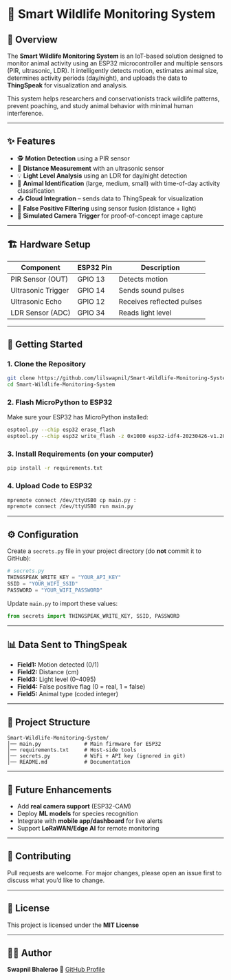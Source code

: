 # 🦉 Smart Wildlife Monitoring System  

## 📖 Overview  
The **Smart Wildlife Monitoring System** is an IoT-based solution designed to monitor animal activity using an ESP32 microcontroller and multiple sensors (PIR, ultrasonic, LDR). It intelligently detects motion, estimates animal size, determines activity periods (day/night), and uploads the data to **ThingSpeak** for visualization and analysis.  

This system helps researchers and conservationists track wildlife patterns, prevent poaching, and study animal behavior with minimal human interference.  

---

## ✨ Features  
- 🕵️ **Motion Detection** using a PIR sensor  
- 📏 **Distance Measurement** with an ultrasonic sensor  
- 💡 **Light Level Analysis** using an LDR for day/night detection  
- 🐾 **Animal Identification** (large, medium, small) with time-of-day activity classification  
- 📤 **Cloud Integration** – sends data to ThingSpeak for visualization  
- 🚨 **False Positive Filtering** using sensor fusion (distance + light)  
- 📸 **Simulated Camera Trigger** for proof-of-concept image capture  

---

## 🏗️ Hardware Setup  

| Component          | ESP32 Pin | Description |
|--------------------|-----------|-------------|
| PIR Sensor (OUT)   | GPIO 13   | Detects motion |
| Ultrasonic Trigger | GPIO 14   | Sends sound pulses |
| Ultrasonic Echo    | GPIO 12   | Receives reflected pulses |
| LDR Sensor (ADC)   | GPIO 34   | Reads light level |

---

## 🚀 Getting Started  

### 1. Clone the Repository  
```bash
git clone https://github.com/lilswapnil/Smart-Wildlife-Monitoring-System.git
cd Smart-Wildlife-Monitoring-System
````

### 2. Flash MicroPython to ESP32

Make sure your ESP32 has MicroPython installed:

```bash
esptool.py --chip esp32 erase_flash
esptool.py --chip esp32 write_flash -z 0x1000 esp32-idf4-20230426-v1.20.0.bin
```

### 3. Install Requirements (on your computer)

```bash
pip install -r requirements.txt
```

### 4. Upload Code to ESP32

```bash
mpremote connect /dev/ttyUSB0 cp main.py :
mpremote connect /dev/ttyUSB0 run main.py
```

---

## ⚙️ Configuration

Create a `secrets.py` file in your project directory (do **not** commit it to GitHub):

```python
# secrets.py
THINGSPEAK_WRITE_KEY = "YOUR_API_KEY"
SSID = "YOUR_WIFI_SSID"
PASSWORD = "YOUR_WIFI_PASSWORD"
```

Update `main.py` to import these values:

```python
from secrets import THINGSPEAK_WRITE_KEY, SSID, PASSWORD
```

---

## 📊 Data Sent to ThingSpeak

* **Field1:** Motion detected (0/1)
* **Field2:** Distance (cm)
* **Field3:** Light level (0–4095)
* **Field4:** False positive flag (0 = real, 1 = false)
* **Field5:** Animal type (coded integer)

---

## 📂 Project Structure

```
Smart-Wildlife-Monitoring-System/
│── main.py              # Main firmware for ESP32
│── requirements.txt     # Host-side tools
│── secrets.py           # WiFi + API key (ignored in git)
│── README.md            # Documentation
```

---

## 🔮 Future Enhancements

* Add **real camera support** (ESP32-CAM)
* Deploy **ML models** for species recognition
* Integrate with **mobile app/dashboard** for live alerts
* Support **LoRaWAN/Edge AI** for remote monitoring

---

## 🤝 Contributing

Pull requests are welcome. For major changes, please open an issue first to discuss what you’d like to change.

---

## 📜 License

This project is licensed under the **MIT License**

---

## 👨‍💻 Author

**Swapnil Bhalerao**
🔗 [GitHub Profile](https://github.com/lilswapnil)